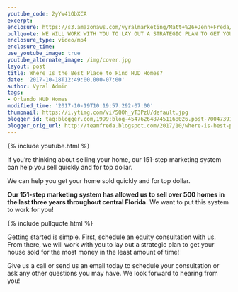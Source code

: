 ```yaml
---
youtube_code: 2yYw41ObXCA
excerpt:
enclosure: https://s3.amazonaws.com/vyralmarketing/Matt+%26+Jenn+Freda/Video/2017/September/Orlando+Real+Estate+Agent-+Put+Our+Home-Selling+Success+to+Work+for+You.mp4
pullquote: WE WILL WORK WITH YOU TO LAY OUT A STRATEGIC PLAN TO GET YOUR HOUSE SOLD.
enclosure_type: video/mp4
enclosure_time:
use_youtube_image: true
youtube_alternate_image: /img/cover.jpg
layout: post
title: Where Is the Best Place to Find HUD Homes?
date: '2017-10-18T12:49:00.000-07:00'
author: Vyral Admin
tags:
- Orlando HUD Homes
modified_time: '2017-10-19T10:19:57.292-07:00'
thumbnail: https://i.ytimg.com/vi/5QOh_yT3PzU/default.jpg
blogger_id: tag:blogger.com,1999:blog-4547626487451168026.post-7004739144076267445
blogger_orig_url: http://teamfreda.blogspot.com/2017/10/where-is-best-place-to-find-hud-homes.html
---
```

{% include youtube.html %}

If you’re thinking about selling your home, our 151-step marketing system can help you sell quickly and for top dollar.

We can help you get your home sold quickly and for top dollar.

**Our 151-step marketing system has allowed us to sell over 500 homes in the last three years throughout central Florida.** We want to put this system to work for you!

{% include pullquote.html %}

Getting started is simple. First, schedule an equity consultation with us. From there, we will work with you to lay out a strategic plan to get your house sold for the most money in the least amount of time!

Give us a call or send us an email today to schedule your consultation or ask any other questions you may have. We look forward to hearing from you!
